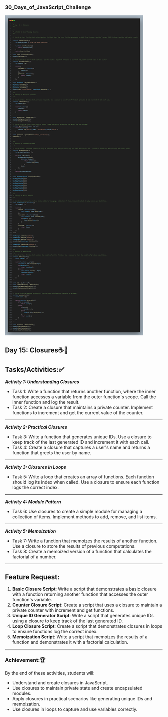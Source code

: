 ### 30_Days_of_JavaScript_Challenge

![Day 15](code.png)

## Day 15: Closures☕🚀

## Tasks/Activities:✅

_**Activity 1: Understanding Closures**_

- Task 1: Write a function that returns another function, where the inner function accesses a variable from the outer function's scope. Call the inner function and log the result.
- Task 2: Create a closure that maintains a private counter. Implement functions to increment and get the current value of the counter.

<hr>

_**Activity 2: Practical Closures**_

- Task 3: Write a function that generates unique IDs. Use a closure to keep track of the last generated ID and increment it with each call.
- Task 4: Create a closure that captures a user's name and returns a function that greets the user by name.

<hr>

_**Activity 3: Closures in Loops**_

- Task 5: Write a loop that creates an array of functions. Each function should log its index when called. Use a closure to ensure each function logs the correct index.

<hr>

_**Activity 4: Module Pattern**_

- Task 6: Use closures to create a simple module for managing a collection of items. Implement methods to add, remove, and list items.

<hr>

_**Activity 5: Memoization**_

- Task 7: Write a function that memoizes the results of another function. Use a closure to store the results of previous computations.
- Task 8: Create a memoized version of a function that calculates the factorial of a number.

<hr>

## Feature Request:

1. **Basic Closure Script**: Write a script that demonstrates a basic closure with a function returning another function that accesses the outer function's variable.
2. **Counter Closure Script**: Create a script that uses a closure to maintain a private counter with increment and get functions.
3. **Unique ID Generator Script**: Write a script that generates unique IDs using a closure to keep track of the last generated ID.
4. **Loop Closure Script**: Create a script that demonstrates closures in loops to ensure functions log the correct index.
5. **Memoization Script**: Write a script that memoizes the results of a function and demonstrates it with a factorial calculation.

<hr>

### Achievement:🏆
By the end of these activities, students will:

- Understand and create closures in JavaScript.
- Use closures to maintain private state and create encapsulated modules.
- Apply closures in practical scenarios like generating unique IDs and memoization.
- Use closures in loops to capture and use variables correctly.
